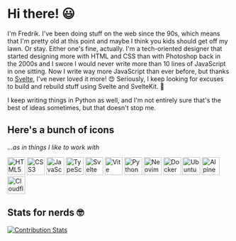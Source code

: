# Hi there! 😃

I'm Fredrik. I've been doing stuff on the web since the 90s, which means that I'm pretty old at this point and maybe I think you kids should get off my lawn. Or stay. Either one's fine, actually. I'm a tech-oriented designer that started designing more with HTML and CSS than with Photoshop back in the 2000s and I swore I would never write more than 10 lines of JavaScript in one sitting. Now I write way more JavaScript than ever before, but thanks to [Svelte](https://svelte.dev), I've never loved it more! 😍 Seriously, I keep looking for excuses to build and rebuild stuff using Svelte and SvelteKit. 😬

I keep writing things in Python as well, and I'm not entirely sure that's the best of ideas sometimes, but that doesn't stop me.

## Here's a bunch of icons

_…as in things I like to work with_

<a href="https://developer.mozilla.org/en-US/docs/Web/html"><img alt="HTML5" src="https://github.com/frippz/frippz/assets/16304/167db90c-38bc-4c14-a164-dd5244e4d128" width="40" /></a>
<a href="https://developer.mozilla.org/en-US/docs/Web/css"><img alt="CSS3" src="https://github.com/frippz/frippz/assets/16304/54e7fdb8-5b3e-455c-8a2e-169726c5c6dd" width="40" /></a>
<a href="https://developer.mozilla.org/en-US/docs/Web/javascript"><img alt="JavaScript" src="https://github.com/frippz/frippz/assets/16304/55e35700-7aad-4ecc-9678-3457b2ff556d" width="40" /></a>
<a href="https://www.typescriptlang.org"><img alt="TypeScript" src="https://github.com/frippz/frippz/assets/16304/e59fe7bc-739f-463f-ab77-aa95c4d0e2d9" width="40" /></a>
<a href="https://svelte.dev"><img alt="Svelte" src="https://github.com/frippz/frippz/assets/16304/445239ff-2db8-4aa4-bf07-8269f8e7f563" width="40" /></a>
<a href="https://vitejs.dev"><img alt="Vite" src="https://github.com/frippz/frippz/assets/16304/c6075aec-728c-4a39-b264-3b5f2c20ec8c" width="40" /></a>
<a href="https://www.python.org"><img alt="Python" src="https://github.com/frippz/frippz/assets/16304/84537634-0919-4cce-abb2-c9711f4cc368" width="40" /></a>
<a href="https://neovim.io"><img alt="Neovim" src="https://github.com/frippz/frippz/assets/16304/6557279e-2ef5-45d3-a0cd-78857eb3bcc6" width="40" /></a>
<a href="https://www.docker.com"><img alt="Docker" src="https://github.com/frippz/frippz/assets/16304/103a75a5-bb4d-4374-9443-b805c6e586ee" width="40" /></a>
<a href="https://ubuntu.com"><img alt="Ubuntu" src="https://github.com/frippz/frippz/assets/16304/3adc8e59-af4a-45f4-a5e4-6a83ff61fcbc" width="40" /></a>
<a href="https://www.alpinelinux.org"><img alt="Alpine Linux" src="https://github.com/frippz/frippz/assets/16304/e22880aa-323a-446b-90a7-4a124815f142" width="40" /></a>
<a href="https://www.cloudflare.com"><img alt="Cloudflare" src="https://github.com/frippz/frippz/assets/16304/250cc3f2-29df-4e78-8397-ddf7420b921c" width="40" /></a>

## Stats for nerds 🤓

[![Contribution Stats](https://github-contribution-stats.vercel.app/api/?username=frippz)](https://github.com/LordDashMe/github-contribution-stats/)
